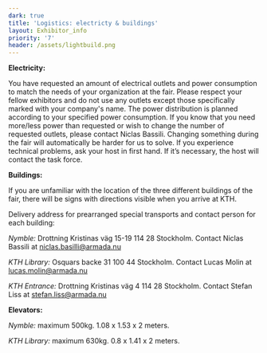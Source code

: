 ```yaml
---
dark: true
title: 'Logistics: electricty & buildings'
layout: Exhibitor_info
priority: '7'
header: /assets/lightbuild.png
---
```

**Electricity:**

You have requested an amount of electrical outlets and power consumption to match the needs of your organization at the fair. Please respect your fellow exhibitors and do not use any outlets except those specifically marked with your company's name. The power distribution is planned according to your specified power consumption. If you know that you need more/less power than requested or wish to change the number of requested outlets, please contact Niclas Bassili. Changing something during the fair will automatically be harder for us to solve. If you experience technical problems, ask your host in first hand. If it’s necessary, the host will contact the task force. 

**Buildings:**

If you are unfamiliar with the location of the three different buildings of the fair, there will be signs with directions visible when you arrive at KTH.

Delivery address for prearranged special transports and contact person for each building:

*Nymble:* Drottning Kristinas väg 15-19 114 28 Stockholm. Contact Niclas Bassili at niclas.basilli@armada.nu

*KTH Library:* Osquars backe 31 100 44 Stockholm. Contact Lucas Molin at lucas.molin@armada.nu

*KTH Entrance:* Drottning Kristinas väg 4 114 28 Stockholm. Contact Stefan Liss at stefan.liss@armada.nu

**Elevators:**

*Nymble:* maximum 500kg. 1.08 x 1.53 x 2 meters.

*KTH Library:* maximum 630kg. 0.8 x 1.41 x 2 meters.

